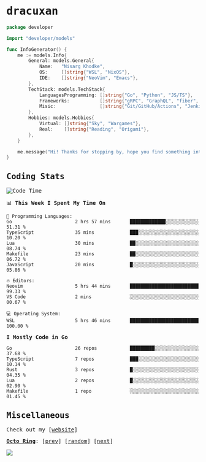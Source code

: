 <!-- Banner -->
<!--
<img src="https://i.imgur.com/mz4ym1F.png" style="max-height:550px"/>
-->


<samp>
	
<!-- Coded Intro -->
	
# dracuxan

```go
package developer

import "developer/models"

func InfoGenerator() {
	me := models.Info{
		General: models.General{
			Name:   "Nisarg Khodke",
			OS:     []string{"WSL", "NixOS"},
			IDE:    []string{"NeoVim", "Emacs"},
		},
		TechStack: models.TechStack{
			LanguagesProgramming: []string{"Go", "Python", "JS/TS"},
			Frameworks: 	      []string{"gRPC", "GraphQL", "fiber", "flask", "React.js", "Next.js"},
			Misic:                []string{"Git/GitHub/Actions", "Jenkins", "Docker"},
		},
		Hobbies: models.Hobbies{
			Virtual: []string{"Sky", "Wargames"},
			Real:    []string{"Reading", "Origami"},
		},		
	}

	me.message("Hi! Thanks for stopping by, hope you find something interesting!") 
}
```

## Coding Stats


<!--START_SECTION:waka-->
![Code Time](http://img.shields.io/badge/Code%20Time-309%20hrs%2040%20mins-blue)

📊 **This Week I Spent My Time On** 

```text
💬 Programming Languages: 
Go                       2 hrs 57 mins       █████████████░░░░░░░░░░░░   51.31 % 
TypeScript               35 mins             ███░░░░░░░░░░░░░░░░░░░░░░   10.20 % 
Lua                      30 mins             ██░░░░░░░░░░░░░░░░░░░░░░░   08.74 % 
Makefile                 23 mins             ██░░░░░░░░░░░░░░░░░░░░░░░   06.72 % 
JavaScript               20 mins             █░░░░░░░░░░░░░░░░░░░░░░░░   05.86 % 

🔥 Editors: 
Neovim                   5 hrs 44 mins       █████████████████████████   99.33 % 
VS Code                  2 mins              ░░░░░░░░░░░░░░░░░░░░░░░░░   00.67 % 

💻 Operating System: 
WSL                      5 hrs 46 mins       █████████████████████████   100.00 % 
```

**I Mostly Code in Go** 

```text
Go                       26 repos            █████████░░░░░░░░░░░░░░░░   37.68 % 
TypeScript               7 repos             ███░░░░░░░░░░░░░░░░░░░░░░   10.14 % 
Rust                     3 repos             █░░░░░░░░░░░░░░░░░░░░░░░░   04.35 % 
Lua                      2 repos             █░░░░░░░░░░░░░░░░░░░░░░░░   02.90 % 
Makefile                 1 repo              ░░░░░░░░░░░░░░░░░░░░░░░░░   01.45 % 
```




<!--END_SECTION:waka-->

## Miscellaneous

Check out my [[website](https://bynisarg.in/)]

[**Octo Ring**](https://octo-ring.com/):
[[prev](https://octo-ring.com/p/dracuxan/prev)]  [[random](https://octo-ring.com/p/dracuxan/random)]  [[next](https://octo-ring.com/p/dracuxan/next)]

![](https://komarev.com/ghpvc/?username=dracuxan&style=flat-square)

</samp>
